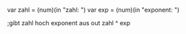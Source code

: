 var zahl = (num)(in "zahl: ")
var exp = (num)(in "exponent: ")

;gibt zahl hoch exponent aus
out zahl ^ exp